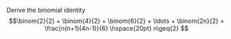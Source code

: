 Derive the binomial identity
$$\binom{2}{2} + \binom{4}{2} + \binom{6}{2} + \ldots + \binom{2n}{2} = \frac{n(n+1)(4n-1)}{6} \hspace{20pt} n\geq{2} $$
